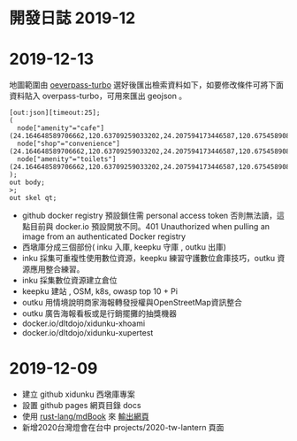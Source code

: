 # 開發日誌 2019-12

# 2019-12-13

地圖範圍由 [oeverpass-turbo](https://overpass-turbo.eu/) 選好後匯出檢索資料如下，如要修改條件可將下面資料貼入 overpass-turbo，可用來匯出 geojson 。

```
[out:json][timeout:25];
(
  node["amenity"="cafe"](24.164648589706662,120.63709259033202,24.207594173446587,120.67545890808107);
  node["shop"="convenience"](24.164648589706662,120.63709259033202,24.207594173446587,120.67545890808107);
  node["amenity"="toilets"](24.164648589706662,120.63709259033202,24.207594173446587,120.67545890808107);
);
out body;
>;
out skel qt;
```

- github docker registry 預設鎖住需 personal access token 否則無法讀，這點目前與 docker.io 預設開放不同。401 Unauthorized when pulling an image from an authenticated Docker registry
- 西墩庫分成三個部份( inku 入庫, keepku 守庫 , outku 出庫)
- inku 採集可重複性使用數位資源，keepku 練習守護數位倉庫技巧，outku 資源應用整合練習。
- inku 採集數位資源建立倉位 
- keepku 建站 , OSM, k8s, owasp top 10 + Pi 
- outku 用情境說明商家海報轉發授權與OpenStreetMap資訊整合
- outku 廣告海報看板或是行銷擺攤的抽獎機器
- docker.io/dltdojo/xidunku-xhoami
- docker.io/dltdojo/xidunku-xupertest

# 2019-12-09

- 建立 github xidunku 西墩庫專案
- 設置 github pages 網頁目錄 docs
- 使用 [rust-lang/mdBook](https://github.com/rust-lang/mdBook) 來 [輸出網頁](https://dltdojo.github.io/xidunku/)
- 新增2020台灣燈會在台中 projects/2020-tw-lantern 頁面
